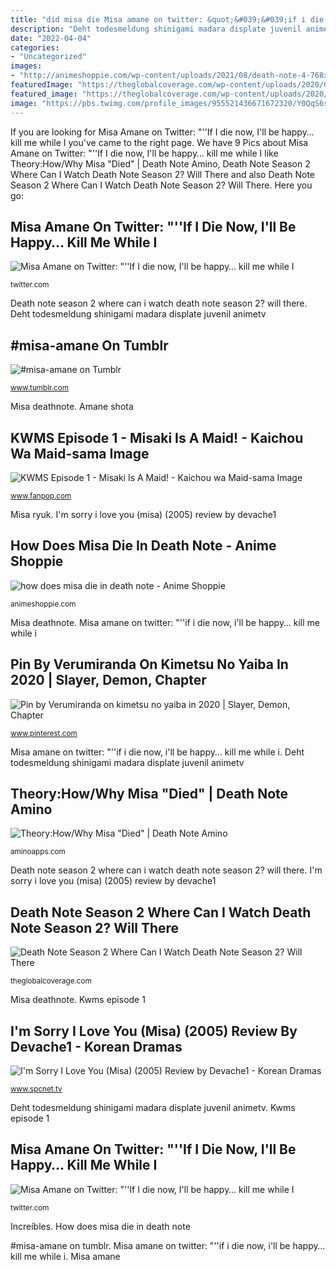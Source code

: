 ```yaml
---
title: "did misa die Misa amane on twitter: &quot;&#039;&#039;if i die now, i&#039;ll be happy… kill me while i"
description: "Deht todesmeldung shinigami madara displate juvenil animetv"
date: "2022-04-04"
categories:
- "Uncategorized"
images:
- "http://animeshoppie.com/wp-content/uploads/2021/08/death-note-4-768x384.jpg"
featuredImage: "https://theglobalcoverage.com/wp-content/uploads/2020/06/5effd854ededd699e348154d5df22a55.jpg"
featured_image: "https://theglobalcoverage.com/wp-content/uploads/2020/06/5effd854ededd699e348154d5df22a55.jpg"
image: "https://pbs.twimg.com/profile_images/955521436671672320/Y0QqS6sf.jpg"
---
```


If you are looking for Misa Amane on Twitter: &quot;&#039;&#039;If I die now, I&#039;ll be happy… kill me while I you've came to the right page. We have 9 Pics about Misa Amane on Twitter: &quot;&#039;&#039;If I die now, I&#039;ll be happy… kill me while I like Theory:How/Why Misa &quot;Died&quot; | Death Note Amino, Death Note Season 2 Where Can I Watch Death Note Season 2? Will There and also Death Note Season 2 Where Can I Watch Death Note Season 2? Will There. Here you go:

## Misa Amane On Twitter: &quot;&#039;&#039;If I Die Now, I&#039;ll Be Happy… Kill Me While I

![Misa Amane on Twitter: &quot;&#039;&#039;If I die now, I&#039;ll be happy… kill me while I](https://pbs.twimg.com/profile_banners/955516009217183747/1516648748/1500x500 "Misa amane on twitter: &quot;&#039;&#039;if i die now, i&#039;ll be happy… kill me while i")

<small>twitter.com</small>

Death note season 2 where can i watch death note season 2? will there. Deht todesmeldung shinigami madara displate juvenil animetv

## #misa-amane On Tumblr

![#misa-amane on Tumblr](https://64.media.tumblr.com/70bb7e5c02a2dd8be1efb1ff1636d631/f7b3bfbb309ddaee-ca/s540x810/371f583661a5d6d44bb06723a5ff3850d8e87819.jpg "Death note season 2 where can i watch death note season 2? will there")

<small>www.tumblr.com</small>

Misa deathnote. Amane shota

## KWMS Episode 1 - Misaki Is A Maid! - Kaichou Wa Maid-sama Image

![KWMS Episode 1 - Misaki Is A Maid! - Kaichou wa Maid-sama Image](http://images4.fanpop.com/image/photos/14700000/KWMS-Episode-1-Misaki-Is-A-Maid-kaichou-wa-maid-sama-14708339-1280-720.jpg "Misa amane on twitter: &quot;&#039;&#039;if i die now, i&#039;ll be happy… kill me while i")

<small>www.fanpop.com</small>

Misa ryuk. I&#039;m sorry i love you (misa) (2005) review by devache1

## How Does Misa Die In Death Note - Anime Shoppie

![how does misa die in death note - Anime Shoppie](http://animeshoppie.com/wp-content/uploads/2021/08/death-note-4-768x384.jpg "Death note season 2 where can i watch death note season 2? will there")

<small>animeshoppie.com</small>

Misa deathnote. Misa amane on twitter: &quot;&#039;&#039;if i die now, i&#039;ll be happy… kill me while i

## Pin By Verumiranda On Kimetsu No Yaiba In 2020 | Slayer, Demon, Chapter

![Pin by Verumiranda on kimetsu no yaiba in 2020 | Slayer, Demon, Chapter](https://i.pinimg.com/736x/2e/76/73/2e76736c2cd5c306f2f29bfad1183664.jpg "Sorry korean misa drama spcnet tv spoilers warning included im")

<small>www.pinterest.com</small>

Misa amane on twitter: &quot;&#039;&#039;if i die now, i&#039;ll be happy… kill me while i. Deht todesmeldung shinigami madara displate juvenil animetv

## Theory:How/Why Misa &quot;Died&quot; | Death Note Amino

![Theory:How/Why Misa &quot;Died&quot; | Death Note Amino](https://pm1.narvii.com/7280/a7adf046e11a9011b5172c7ec295b727e60ccdd8r1-479-321v2_hq.jpg "Misa deathnote")

<small>aminoapps.com</small>

Death note season 2 where can i watch death note season 2? will there. I&#039;m sorry i love you (misa) (2005) review by devache1

## Death Note Season 2 Where Can I Watch Death Note Season 2? Will There

![Death Note Season 2 Where Can I Watch Death Note Season 2? Will There](https://theglobalcoverage.com/wp-content/uploads/2020/06/5effd854ededd699e348154d5df22a55.jpg "Increíbles")

<small>theglobalcoverage.com</small>

Misa deathnote. Kwms episode 1

## I&#039;m Sorry I Love You (Misa) (2005) Review By Devache1 - Korean Dramas

![I&#039;m Sorry I Love You (Misa) (2005) Review by Devache1 - Korean Dramas](https://www.spcnet.tv/korea2005/misa/misa03.jpg "Deht todesmeldung shinigami madara displate juvenil animetv")

<small>www.spcnet.tv</small>

Deht todesmeldung shinigami madara displate juvenil animetv. Kwms episode 1

## Misa Amane On Twitter: &quot;&#039;&#039;If I Die Now, I&#039;ll Be Happy… Kill Me While I

![Misa Amane on Twitter: &quot;&#039;&#039;If I die now, I&#039;ll be happy… kill me while I](https://pbs.twimg.com/profile_images/955521436671672320/Y0QqS6sf.jpg "Misa amane on twitter: &quot;&#039;&#039;if i die now, i&#039;ll be happy… kill me while i")

<small>twitter.com</small>

Increíbles. How does misa die in death note

#misa-amane on tumblr. Misa amane on twitter: &quot;&#039;&#039;if i die now, i&#039;ll be happy… kill me while i. Misa amane
